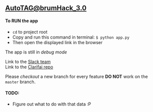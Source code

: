 ## AutoTAG@brumHack_3.0  

#### To RUN the app   
- `cd` to project root
- Copy and run this command in terminal: `$ python app.py`  
- Then open the displayed link in the browser  

The app is still in *debug mode*

Link to the [Slack team](https://ihackteam.slack.com/messages/autotag/)  
Link to the [Clarifai repo](https://github.com/Clarifai/hackathon)

Please _checkout_ a new branch for every feature **DO NOT**  work on the `master` branch.

#### TODO:  
- Figure out what to do with that data :P  
